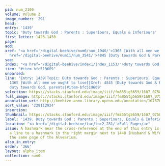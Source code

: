 ```yaml
---
pid: num_2100
volume: Volume 2
image_number: '291'
head:
entry: '1439'
topic: 'Duty towards God : Parents : Superiours, Equals & Inferiours'
first_letter: 1426-1450
page:
add:
xref: "<a href='/digital-beehive/num6/num_1940/'>1365 [With all men we ought to live]</a>|<a
  href='/digital-beehive/num11/num_3541/'>4845 [Duty towards God & Parents]</a>"
see:
index: "<a href='/digital-beehive/index1/index_1153/'>duty towards God, parents</a>"
item: "#item-bfc519609"
unparsed:
line: 'Entry: 1439|Topic: Duty towards God : Parents : Superiours, Equals & Inferiours|Xref:
  1365 [With all men we ought to live]|Xref: 4845 [Duty towards God & Parents]|Index:
  duty towards God, parents|#item-bfc519609'
selection: https://stacks.stanford.edu/image/iiif/fm855tg5659/1607_0758/402,2924,2884,1087/full/0/default.jpg
full_image: https://stacks.stanford.edu/image/iiif/fm855tg5659/1607_0758/full/full/0/default.jpg
annotation_uri: http://beehive-anno.library.upenn.edu/annotation/1675781635520
sort_value: '229112924'
insertion:
thumbnail: https://stacks.stanford.edu/image/iiif/fm855tg5659/1607_0758/402,2924,600,180/250,/0/default.jpg
label: '1439. Duty towards God : Parents : Superiours, Equals & Inferiours'
location: "<a href='/digital-beehive/toc/toc2_281/'>Full Page</a>"
issue: A hashmark near the cross-reference at the end of this entry is connected by
  a line to a hashmark in the right margin next to 1440 [Husband & Wife] later on
  the same page of the Alvearium.
also_in_entry:
order: '366'
layout: alpha_item
collection: num6
---
```

